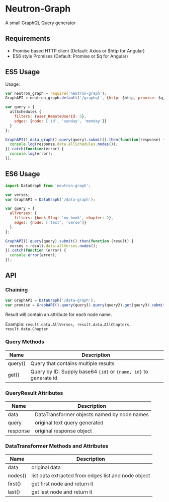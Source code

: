 # Neutron-Graph
A small GraphQL Query generator

## Requirements

- Promise based HTTP client (Default: Axios or $http for Angular)
- ES6 style Promises (Default: Promise or $q for Angular)

## ES5 Usage

Usage:

```javascript
var neutron_graph = require('neutron-graph');
GraphAPI = neutron_graph.default('/graphql', {http: $http, promise: $q});

var query = {
  allSchedules {
    filters: {user_RemoteUserId: 5},
    edges: {node: ['id', 'sunday', 'monday']}
  }
};

GraphAPI().data_graph().query(query).submit().then(function(response) {
  console.log(response.data.allSchedules.nodes());
}).catch(function(error) {
  console.log(error);
});
```

## ES6 Usage

```javascript
import DataGraph from 'neutron-graph';

var verses;
var GraphAPI = DataGraph('/data-graph');

var query = {
  allVerses: {
    filters: {book_Slug: 'my-book', chapter: 2},
    edges: {node: ['text', 'verse']}
  }
};

GraphAPI().query(query).submit().then(function (result) {
  verses = result.data.allVerses.nodes();
}).catch(function (error) {
  console.error(error);
});
```

## API

### Chaining

```javascript
var GraphAPI = DataGraph('/data-graph');
var promise = GraphAPI().query(query1).query(query2).get(query3).submit();
```

Result will contain an attribute for each node name.

Example: `result.data.AllVerses, result.data.AllChapters, result.data.Chapter`

### Query Methods

|Name|Description|
|------|-----------|
|query()|Query that contains multiple results|
|get()|Query by ID. Supply base64 `{id}` or `{name, id}` to generate id|


### QueryResult Attributes

|Name|Description|
|------|-----------|
|data|DataTransformer objects named by node names|
|query|original text query generated|
|response|original response object|


### DataTransformer Methods and Attributes

|Name|Description|
|------|-----------|
|data|original data|
|nodes()|list data extracted from edges list and node object|
|first()|get first node and return it|
|last()|get last node and return it|
